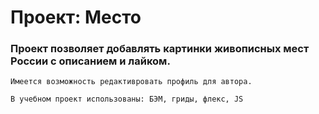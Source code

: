 

# **Проект: Место**


### Проект позволяет добавлять картинки живописных мест России с описанием и лайком.
    Имеется возможность редактивровать профиль для автора.

    В учебном проект использованы: БЭМ, гриды, флекс, JS 

